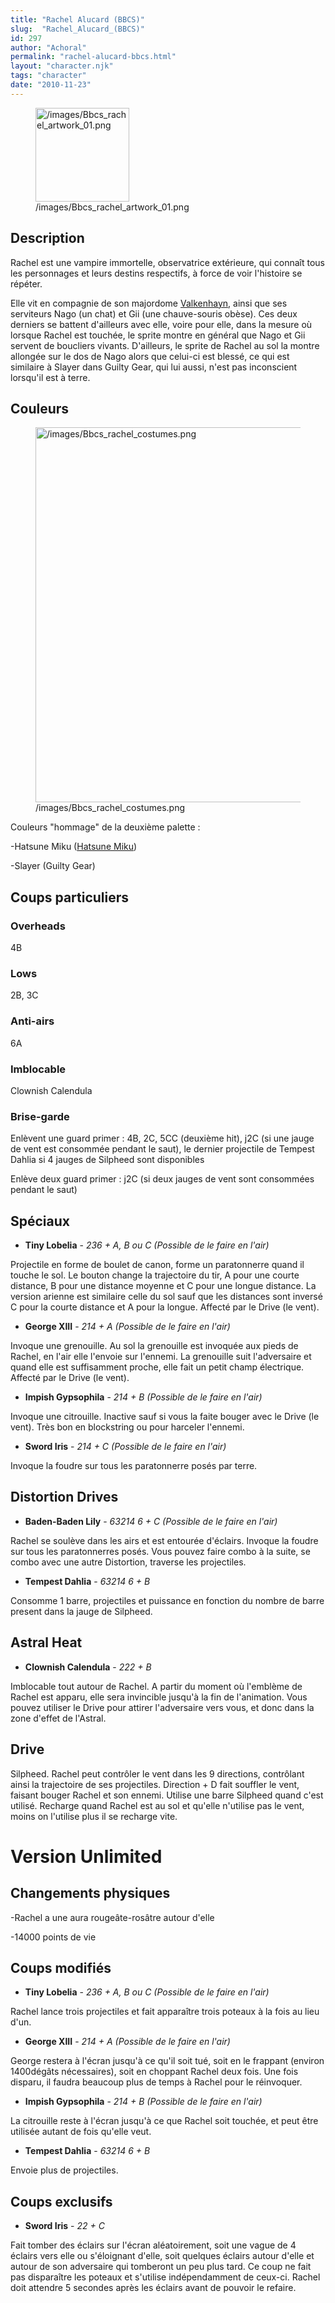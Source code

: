 ```yaml
---
title: "Rachel Alucard (BBCS)"
slug:  "Rachel_Alucard_(BBCS)"
id: 297
author: "Achoral"
permalink: "rachel-alucard-bbcs.html"
layout: "character.njk"
tags: "character"
date: "2010-11-23"
---
```


<figure>
<img src="/images/Bbcs_rachel_artwork_01.png"
title="/images/Bbcs_rachel_artwork_01.png" width="150"
alt="/images/Bbcs_rachel_artwork_01.png" />
<figcaption
aria-hidden="true">/images/Bbcs_rachel_artwork_01.png</figcaption>
</figure>

## Description

Rachel est une vampire immortelle, observatrice extérieure, qui connaît
tous les personnages et leurs destins respectifs, à force de voir
l'histoire se répéter.

Elle vit en compagnie de son majordome
[Valkenhayn](Valkenhayn=R=Hellsing_(BBCS)), ainsi que ses
serviteurs Nago (un chat) et Gii (une chauve-souris obèse). Ces deux
derniers se battent d'ailleurs avec elle, voire pour elle, dans la
mesure où lorsque Rachel est touchée, le sprite montre en général que
Nago et Gii servent de boucliers vivants. D'ailleurs, le sprite de
Rachel au sol la montre allongée sur le dos de Nago alors que celui-ci
est blessé, ce qui est similaire à Slayer dans Guilty Gear, qui lui
aussi, n'est pas inconscient lorsqu'il est à terre.

## Couleurs

<figure>
<img src="/images/Bbcs_rachel_costumes.png"
title="/images/Bbcs_rachel_costumes.png" width="600"
alt="/images/Bbcs_rachel_costumes.png" />
<figcaption
aria-hidden="true">/images/Bbcs_rachel_costumes.png</figcaption>
</figure>

Couleurs "hommage" de la deuxième palette :

-Hatsune Miku ([Hatsune
Miku](http://en.wikipedia.org/wiki/Hatsune_Miku))

-Slayer (Guilty Gear)

## Coups particuliers

### Overheads

4B

### Lows

2B, 3C

### Anti-airs

6A

### Imblocable

Clownish Calendula

### Brise-garde

Enlèvent une guard primer : 4B, 2C, 5CC (deuxième hit), j2C (si une
jauge de vent est consommée pendant le saut), le dernier projectile de
Tempest Dahlia si 4 jauges de Silpheed sont disponibles

Enlève deux guard primer : j2C (si deux jauges de vent sont consommées
pendant le saut)

## Spéciaux

- **Tiny Lobelia** - *236 + A, B ou C (Possible de le faire en l'air)*

Projectile en forme de boulet de canon, forme un paratonnerre quand il
touche le sol. Le bouton change la trajectoire du tir, A pour une courte
distance, B pour une distance moyenne et C pour une longue distance. La
version arienne est similaire celle du sol sauf que les distances sont
inversé C pour la courte distance et A pour la longue. Affecté par le
Drive (le vent).

- **George XIII** - *214 + A (Possible de le faire en l'air)*

Invoque une grenouille. Au sol la grenouille est invoquée aux pieds de
Rachel, en l'air elle l'envoie sur l'ennemi. La grenouille suit
l'adversaire et quand elle est suffisamment proche, elle fait un petit
champ électrique. Affecté par le Drive (le vent).

- **Impish Gypsophila** - *214 + B (Possible de le faire en l'air)*

Invoque une citrouille. Inactive sauf si vous la faite bouger avec le
Drive (le vent). Très bon en blockstring ou pour harceler l'ennemi.

- **Sword Iris** - *214 + C (Possible de le faire en l'air)*

Invoque la foudre sur tous les paratonnerre posés par terre.

## Distortion Drives

- **Baden-Baden Lily** - *63214 6 + C (Possible de le faire en l'air)*

Rachel se soulève dans les airs et est entourée d'éclairs. Invoque la
foudre sur tous les paratonnerres posés. Vous pouvez faire combo à la
suite, se combo avec une autre Distortion, traverse les projectiles.

- **Tempest Dahlia** - *63214 6 + B*

Consomme 1 barre, projectiles et puissance en fonction du nombre de
barre present dans la jauge de Silpheed.

## Astral Heat

- **Clownish Calendula** - *222 + B*

Imblocable tout autour de Rachel. A partir du moment où l'emblème de
Rachel est apparu, elle sera invincible jusqu'à la fin de l'animation.
Vous pouvez utiliser le Drive pour attirer l'adversaire vers vous, et
donc dans la zone d'effet de l'Astral.

## Drive

Silpheed. Rachel peut contrôler le vent dans les 9 directions,
contrôlant ainsi la trajectoire de ses projectiles. Direction + D fait
souffler le vent, faisant bouger Rachel et son ennemi. Utilise une barre
Silpheed quand c'est utilisé. Recharge quand Rachel est au sol et
qu'elle n'utilise pas le vent, moins on l'utilise plus il se recharge
vite.

# Version Unlimited

## Changements physiques

-Rachel a une aura rougeâte-rosâtre autour d'elle

-14000 points de vie

## Coups modifiés

- **Tiny Lobelia** - *236 + A, B ou C (Possible de le faire en l'air)*

Rachel lance trois projectiles et fait apparaître trois poteaux à la
fois au lieu d'un.

- **George XIII** - *214 + A (Possible de le faire en l'air)*

George restera à l'écran jusqu'à ce qu'il soit tué, soit en le frappant
(environ 1400dégâts nécessaires), soit en choppant Rachel deux fois. Une
fois disparu, il faudra beaucoup plus de temps à Rachel pour le
réinvoquer.

- **Impish Gypsophila** - *214 + B (Possible de le faire en l'air)*

La citrouille reste à l'écran jusqu'à ce que Rachel soit touchée, et
peut être utilisée autant de fois qu'elle veut.

- **Tempest Dahlia** - *63214 6 + B*

Envoie plus de projectiles.

## Coups exclusifs

- **Sword Iris** - *22 + C*

Fait tomber des éclairs sur l'écran aléatoirement, soit une vague de 4
éclairs vers elle ou s'éloignant d'elle, soit quelques éclairs autour
d'elle et autour de son adversaire qui tomberont un peu plus tard. Ce
coup ne fait pas disparaître les poteaux et s'utilise indépendamment de
ceux-ci. Rachel doit attendre 5 secondes après les éclairs avant de
pouvoir le refaire.
